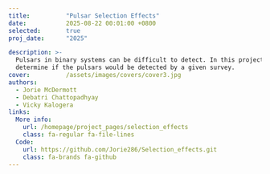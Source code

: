 ```yaml
---
title:          "Pulsar Selection Effects"
date:           2025-08-22 00:01:00 +0800
selected:       true
proj_date:      "2025"

description: >-
  Pulsars in binary systems can be difficult to detect. In this project, we create a Python pipeline to calculate the selection effects on a pulsar in such systems and
  determine if the pulsars would be detected by a given survey.
cover:          /assets/images/covers/cover3.jpg
authors:
  - Jorie McDermott
  - Debatri Chattopadhyay
  - Vicky Kalogera
links:
  More info:
    url: /homepage/project_pages/selection_effects
    class: fa-regular fa-file-lines
  Code:
    url: https://github.com/Jorie286/Selection_effects.git
    class: fa-brands fa-github
---
```

